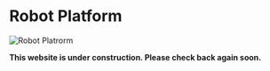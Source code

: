 # Robot Platform
![Robot Platrorm](https://cssr4africa.github.io/images/CSSRforAfrica_logo_red.png)

<strong> This website is under construction. Please check back again soon.</strong>

